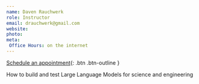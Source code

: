 ```yaml
---
name: Daven Rauchwerk
role: Instructor
email: drauchwerk@gmail.com
website: 
photo: 
meta:
 Office Hours: on the internet
---
```

[Schedule an appointment](#){: .btn .btn-outline }

How to build and test Large Language Models for science and engineering
